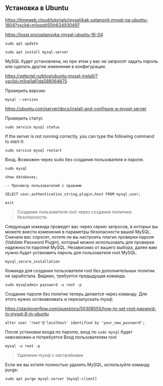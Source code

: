 ## Установка в Ubuntu

https://timeweb.cloud/tutorials/mysql/kak-ustanovit-mysql-na-ubuntu-1804?ysclid=m1ooph55jh634930497

https://losst.pro/ustanovka-mysql-ubuntu-16-04


    sudo apt update

    sudo apt install mysql-server

MySQL будет установлена, но при этом у вас не запросят задать пароль или сделать другие изменения в конфигурации.

https://selectel.ru/blog/ubuntu-mysql-install/?ysclid=m1op1a61da588064675

Проверить версию

    mysql --version

https://ubuntu.com/server/docs/install-and-configure-a-mysql-server

Проверить статус

    sudo service mysql status

If the server is not running correctly, you can type the following command to start it:

    sudo service mysql restart
    
Вход. Возможен через sudo без создания пользователя и пароля.

    sudo mysql

    show databases;

    -- Просмотр пользователей с правами

    SELECT user,authentication_string,plugin,host FROM mysql.user;
    
    exit

> Создание пользователя root через создание политики безопасности.

Следующая команда проведет вас через серию запросов, в которых вы можете внести изменения в параметры безопасности вашей MySQL. Сначала вас спросят, хотите ли вы настроить плагин проверки пароля (Validate Password Plugin), который можно использовать для проверки надежности паролей MySQL. Независимо от вашего выбора, далее вам нужно будет установить пароль для пользователя root MySQL.

    mysql_secure_installation

Команда для создания пользователя root без дополнительных политик не заработала. Видимо, требуется предыдущая команда. 

    sudo mysqladmin password -u root -p

Создание пароля без политик теперь делается через команду. Для этого нужно останавливать и перезапускать mysql.

https://stackoverflow.com/questions/50308555/how-to-set-root-pasword-in-mysql-8-in-ubuntu

    alter user 'root'@'localhost' identified by 'your_new_password';

После установки входа по паролю, вход по `sudo mysql` будет невозможен и потребуется Вход пользователем root

    mysql -u root -p

> Удаление mysql с настройками

Если же вы хотите полностью удалить MySQL, используйте команду purge:

    sudo apt purge mysql-server [mysql-client]

